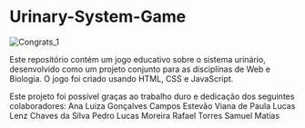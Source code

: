 # Urinary-System-Game

![Congrats_1](https://github.com/AninhaCampos/Urinary-System-Game/assets/125516321/ebe81e12-ac2b-41c9-9368-acd8b7e8d13d)

Este repositório contém um jogo educativo sobre o sistema urinário, desenvolvido como um projeto conjunto para as disciplinas de Web e Biologia. O jogo foi criado usando HTML, CSS e JavaScript.

Este projeto foi possível graças ao trabalho duro e dedicação dos seguintes colaboradores:
Ana Luiza Gonçalves Campos
Estevão Viana de Paula
Lucas Lenz Chaves da Silva
Pedro Lucas Moreira
Rafael Torres 
Samuel Matias
